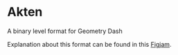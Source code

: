 # Akten
A binary level format for Geometry Dash

Explanation about this format can be found in this [Figjam](https://www.figma.com/file/HerMjd6ygbUay63Mu4t4Nh/GDX-File-format?node-id=0%3A1).
